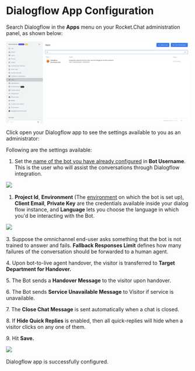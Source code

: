 # Dialogflow App Configuration

Search Dialogflow in the **Apps** menu on your Rocket.Chat administration panel, as shown below:

![](<../../../../../.gitbook/assets/image (460).png>)

Click open your Dialogflow app to see the settings available to you as an administrator:&#x20;

Following are the settings available:

1. Set the[ name of the bot you have already configured](https://docs.rocket.chat/guides/apps-guides/omnichannel-apps/dialogflow-app/dialogflow-app-configuration/bot-user-configuration) in **Bot Username**. This is the user who will assist the conversations through Dialogflow integration.&#x20;

![](<../../../../../.gitbook/assets/2022-01-01\_16-34-21 (3).png>)

1. **Project Id**, **Environment** (The [environment](https://cloud.google.com/dialogflow/es/docs/agents-versions) on which the bot is set up), **Client Email**, **Private Key** are the credentials available inside your dialog flow instance, and **Language** lets you choose the language in which you'd be interacting with the Bot.

![](../../../../../.gitbook/assets/2022-01-15\_19-13-30.png)

&#x20;

3\. Suppose the omnichannel end-user asks something that the bot is not trained to answer and fails. **Fallback Responses Limit** defines how many failures of the conversation should be forwarded to a human agent.&#x20;

4\. Upon bot-to-live agent handover, the visitor is transferred to **Target Department for Handover.**

5\. The Bot sends a **Handover Message** to the visitor upon handover.

6\. The Bot sends **Service Unavailable Message** to Visitor if service is unavailable.

7\. The **Close Chat Message** is sent automatically when a chat is closed.

8\. If **Hide Quick Replies** is enabled, then all quick-replies will hide when a visitor clicks on any one of them.&#x20;

9\. Hit **Save.**

![](<../../../../../.gitbook/assets/2021-12-12\_18-46-48 copy.png>)

Dialogflow app is successfully configured.
